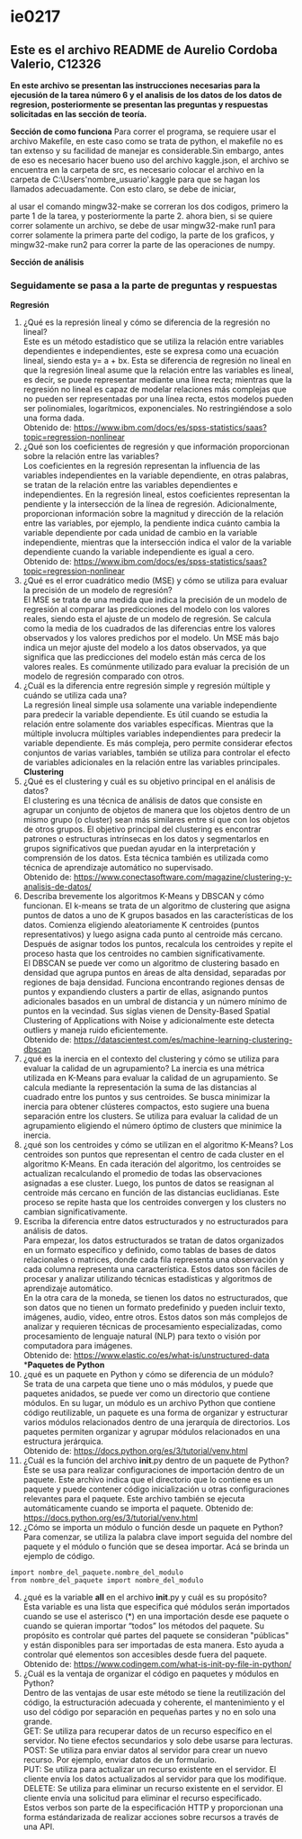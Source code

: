 # ie0217
## Este es el archivo README de Aurelio Cordoba Valerio, C12326

**En este archivo se presentan las instrucciones necesarias para la ejecusión de la tarea número 6 y el analisis de los datos de los datos de regresion, posteriormente se presentan las preguntas y respuestas solicitadas en las sección de teoría.**

**Sección de como funciona**
Para correr el programa, se requiere usar el archivo Makefile, en este caso como se trata de python, el makefile no es tan extenso y su facilidad de manejar es considerable.Sin embargo, antes de eso es necesario hacer bueno uso del archivo kaggle.json, el archivo se encuentra en la carpeta de src, es necesario colocar el archivo en la carpeta de C:\Users\'nombre_usuario'\.kaggle para que se hagan los llamados adecuadamente. Con esto claro, se debe de iniciar,


 al usar el comando mingw32-make se correran los dos codigos, primero la parte 1 de la tarea, y posteriormente la parte 2. ahora bien, si se quiere correr solamente un archivo, se debe de usar mingw32-make run1 para correr solamente la primera parte del codigo, la parte de los graficos, y mingw32-make run2 para correr la parte de las operaciones de numpy.

**Sección de análisis**  

### Seguidamente se pasa a la parte de preguntas y respuestas 
**Regresión**   
1.	¿Qué es la represión lineal y cómo se diferencia de la regresión no lineal?  
Este es un método estadístico que se utiliza la relación entre variables dependientes e independientes, este se expresa como una ecuación lineal, siendo esta y= a + bx. Esta se diferencia de regresión no lineal en que la regresión lineal asume que la relación entre las variables es lineal, es decir, se puede representar mediante una línea recta; mientras que la regresión no lineal es capaz de modelar relaciones más complejas que no pueden ser representadas por una línea recta, estos modelos pueden ser polinomiales, logarítmicos, exponenciales. No restringiéndose a solo una forma dada.  
Obtenido de: https://www.ibm.com/docs/es/spss-statistics/saas?topic=regression-nonlinear  
2.	¿Qué son los coeficientes de regresión y que información proporcionan sobre la relación entre las variables?  
Los coeficientes en la regresión representan la influencia de las variables independientes en la variable dependiente, en otras palabras, se tratan de la relación entre las variables dependientes e independientes. En la regresión lineal, estos coeficientes representan la pendiente y la intersección de la línea de regresión. Adicionalmente, proporcionan información sobre la magnitud y dirección de la relación entre las variables, por ejemplo, la pendiente indica cuánto cambia la variable dependiente por cada unidad de cambio en la variable independiente, mientras que la intersección indica el valor de la variable dependiente cuando la variable independiente es igual a cero.  
Obtenido de: https://www.ibm.com/docs/es/spss-statistics/saas?topic=regression-nonlinear  
3.	¿Qué es el error cuadrático medio (MSE) y cómo se utiliza para evaluar la precisión de un modelo de regresión?  
El MSE se trata de una medida que indica la precisión de un modelo de regresión al comparar las predicciones del modelo con los valores reales, siendo esta el ajuste de un modelo de regresión. Se calcula como la media de los cuadrados de las diferencias entre los valores observados y los valores predichos por el modelo. Un MSE más bajo indica un mejor ajuste del modelo a los datos observados, ya que significa que las predicciones del modelo están más cerca de los valores reales. Es comúnmente utilizado para evaluar la precisión de un modelo de regresión comparado con otros.  
4.	¿Cuál es la diferencia entre regresión simple y regresión múltiple y cuándo se utiliza cada una?  
La regresión lineal simple usa solamente una variable independiente para predecir la variable dependiente. Es útil cuando se estudia la relación entre solamente dos variables específicas. Mientras que la múltiple involucra múltiples variables independientes para predecir la variable dependiente. Es más compleja, pero permite considerar efectos conjuntos de varias variables, también se utiliza para controlar el efecto de variables adicionales en la relación entre las variables principales.  
**Clustering** 
1.	¿Qué es el clustering y cuál es su objetivo principal en el análisis de datos?  
El clustering es una técnica de análisis de datos que consiste en agrupar un conjunto de objetos de manera que los objetos dentro de un mismo grupo (o cluster) sean más similares entre sí que con los objetos de otros grupos. 
El objetivo principal del clustering es encontrar patrones o estructuras intrínsecas en los datos y segmentarlos en grupos significativos que puedan ayudar en la interpretación y comprensión de los datos. Esta técnica también es utilizada como técnica de aprendizaje automático no supervisado.  
Obtenido de: https://www.conectasoftware.com/magazine/clustering-y-analisis-de-datos/  
2.	Describa brevemente los algoritmos K-Means y DBSCAN y cómo funcionan.
El k-means se trata de un algoritmo de clustering que asigna puntos de datos a uno de K grupos basados en las características de los datos. Comienza eligiendo aleatoriamente K centroides (puntos representativos) y luego asigna cada punto al centroide más cercano. Después de asignar todos los puntos, recalcula los centroides y repite el proceso hasta que los centroides no cambien significativamente.  
El DBSCAN se puede ver como un algoritmo de clustering basado en densidad que agrupa puntos en áreas de alta densidad, separadas por regiones de baja densidad. Funciona encontrando regiones densas de puntos y expandiendo clusters a partir de ellas, asignando puntos adicionales basados en un umbral de distancia y un número mínimo de puntos en la vecindad. Sus siglas vienen de Density-Based Spatial Clustering of Applications with Noise y adicionalmente este detecta outliers y maneja ruido eficientemente.  
Obtenido de: https://datascientest.com/es/machine-learning-clustering-dbscan  
3.	¿qué es la inercia en el contexto del clustering y cómo se utiliza para evaluar la calidad de un agrupamiento?
La inercia es una métrica utilizada en K-Means para evaluar la calidad de un agrupamiento. Se calcula mediante la representación la suma de las distancias al cuadrado entre los puntos y sus centroides. Se busca minimizar la inercia para obtener clústeres compactos, esto sugiere una buena separación entre los clusters. Se utiliza para evaluar la calidad de un agrupamiento eligiendo el número óptimo de clusters que minimice la inercia.    
4.	¿qué son los centroides y cómo se utilizan en el algoritmo K-Means?
Los centroides son puntos que representan el centro de cada cluster en el algoritmo K-Means. En cada iteración del algoritmo, los centroides se actualizan recalculando el promedio de todas las observaciones asignadas a ese cluster. Luego, los puntos de datos se reasignan al centroide más cercano en función de las distancias euclidianas. Este proceso se repite hasta que los centroides convergen y los clusters no cambian significativamente.  
5.	Escriba la diferencia entre datos estructurados y no estructurados para análisis de datos.  
Para empezar, los datos estructurados se tratan de datos organizados en un formato específico y definido, como tablas de bases de datos relacionales o matrices, donde cada fila representa una observación y cada columna representa una característica. Estos datos son fáciles de procesar y analizar utilizando técnicas estadísticas y algoritmos de aprendizaje automático.  
En la otra cara de la moneda, se tienen los datos no estructurados, que son datos que no tienen un formato predefinido y pueden incluir texto, imágenes, audio, video, entre otros. Estos datos son más complejos de analizar y requieren técnicas de procesamiento especializadas, como procesamiento de lenguaje natural (NLP) para texto o visión por computadora para imágenes.  
Obtenido de: https://www.elastic.co/es/what-is/unstructured-data  
***Paquetes de Python**  
1.	¿qué es un paquete en Python y cómo se diferencia de un módulo?  
Se trata de una carpeta que tiene uno o más módulos, y puede que paquetes anidados, se puede ver como un directorio que contiene módulos. En su lugar, un módulo es un archivo Python que contiene código reutilizable, un paquete es una forma de organizar y estructurar varios módulos relacionados dentro de una jerarquía de directorios. Los paquetes permiten organizar y agrupar módulos relacionados en una estructura jerárquica.  
Obtenido de: https://docs.python.org/es/3/tutorial/venv.html  
2.	¿Cuál es la función del archivo __init__.py dentro de un paquete de Python?  
Este se usa para realizar configuraciones de importación dentro de un paquete. Este archivo indica que el directorio que lo contiene es un paquete y puede contener código inicialización u otras configuraciones relevantes para el paquete. Este archivo también se ejecuta automáticamente cuando se importa el paquete.
Obtenido de: https://docs.python.org/es/3/tutorial/venv.html 
3.	¿Cómo se importa un módulo o función desde un paquete en Python?  
Para comenzar, se utiliza la palabra clave import seguida del nombre del paquete y el módulo o función que se desea importar. Acá se brinda un ejemplo de código. 
```
import nombre_del_paquete.nombre_del_modulo
from nombre_del_paquete import nombre_del_modulo
```
4.	¿qué es la variable __all__ en el archivo __init__.py y cuál es su propósito?  
Esta variable es una lista que especifica qué módulos serán importados cuando se use el asterisco (*) en una importación desde ese paquete o cuando se quieran importar “todos” los métodos del paquete. Su propósito es controlar qué partes del paquete se consideran "públicas" y están disponibles para ser importadas de esta manera. Esto ayuda a controlar qué elementos son accesibles desde fuera del paquete.
Obtenido de: https://www.codingem.com/what-is-init-py-file-in-python/  
5.	¿Cuál es la ventaja de organizar el código en paquetes y módulos en Python?  
Dentro de las ventajas de usar este método se tiene la reutilización del código, la estructuración adecuada y coherente, el mantenimiento y el uso del código por separación en pequeñas partes y no en solo una grande.  
GET: Se utiliza para recuperar datos de un recurso específico en el servidor. No tiene efectos secundarios y solo debe usarse para lecturas.  
POST: Se utiliza para enviar datos al servidor para crear un nuevo recurso. Por ejemplo, enviar datos de un formulario.  
PUT: Se utiliza para actualizar un recurso existente en el servidor. El cliente envía los datos actualizados al servidor para que los modifique.  
DELETE: Se utiliza para eliminar un recurso existente en el servidor. El cliente envía una solicitud para eliminar el recurso especificado.  
Estos verbos son parte de la especificación HTTP y proporcionan una forma estándarizada de realizar acciones sobre recursos a través de una API.  

